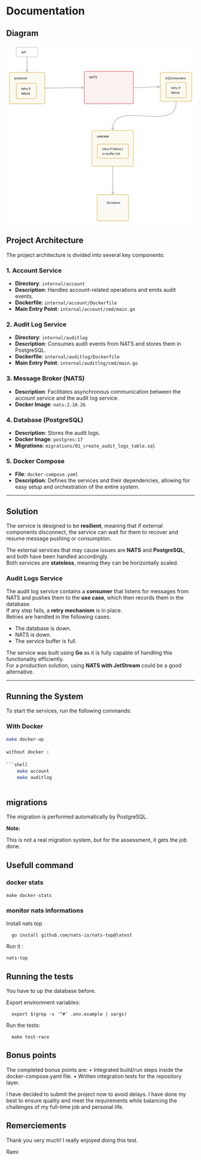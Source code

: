 # Documentation

## Diagram

![diag.png](assets/diag.png)

## Project Architecture

The project architecture is divided into several key components:

### 1. **Account Service**
   - **Directory**: `internal/account`
   - **Description**: Handles account-related operations and emits audit events.
   - **Dockerfile**: `internal/account/Dockerfile`
   - **Main Entry Point**: `internal/account/cmd/main.go`

### 2. **Audit Log Service**
   - **Directory**: `internal/auditlog`
   - **Description**: Consumes audit events from NATS and stores them in PostgreSQL.
   - **Dockerfile**: `internal/auditlog/Dockerfile`
   - **Main Entry Point**: `internal/auditlog/cmd/main.go`

### 3. **Message Broker (NATS)**
   - **Description**: Facilitates asynchronous communication between the account service and the audit log service.
   - **Docker Image**: `nats:2.10.26`

### 4. **Database (PostgreSQL)**
   - **Description**: Stores the audit logs.
   - **Docker Image**: `postgres:17`
   - **Migrations**: `migrations/01_create_audit_logs_table.sql`

### 5. **Docker Compose**
   - **File**: `docker-compose.yaml`
   - **Description**: Defines the services and their dependencies, allowing for easy setup and orchestration of the entire system.

---

## Solution

The service is designed to be **resilient**, meaning that if external components disconnect, the service can wait for them to recover and resume message pushing or consumption.

The external services that may cause issues are **NATS** and **PostgreSQL**, and both have been handled accordingly.  
Both services are **stateless**, meaning they can be horizontally scaled.

### **Audit Logs Service**
The audit log service contains a **consumer** that listens for messages from NATS and pushes them to the **use case**, which then records them in the database.  
If any step fails, a **retry mechanism** is in place.  
Retries are handled in the following cases:
- The database is down.
- NATS is down.
- The service buffer is full.

The service was built using **Go** as it is fully capable of handling this functionality efficiently.  
For a production solution, using **NATS with JetStream** could be a good alternative.

---

## Running the System

To start the services, run the following commands:

### **With Docker**

```sh
make docker-up

without docker : 

```shell
    make account
    make auditlog
    
```
## migrations 

The migration is performed automatically by PostgreSQL.

**Note:**

This is not a real migration system, but for the assessment, it gets the job done.

## Usefull command 

### docker stats 

```shell
make docker-stats
```

### monitor nats informations
Install nats top 
```shell
  go install github.com/nats-io/nats-top@latest
```
Run it :
```shell
nats-top
```

## Running the tests

You have to up the database before.

Export environment variables:

```shell
  export $(grep -v '^#' .env.example | xargs)
```

Run the tests:
```shell
  make test-race
```


## Bonus points

The completed bonus points are:
	•	Integrated build/run steps inside the docker-compose.yaml file.
	•	Written integration tests for the repository layer.

I have decided to submit the project now to avoid delays. I have done my best to ensure quality and meet the requirements while balancing the challenges of my full-time job and personal life.

## Remerciements

Thank you very much! I really enjoyed doing this test.

Rami
